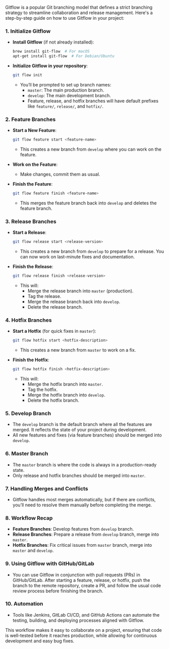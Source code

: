 Gitflow is a popular Git branching model that defines a strict branching strategy to streamline collaboration and release management. Here's a step-by-step guide on how to use Gitflow in your project:

### 1. **Initialize Gitflow**
   - **Install Gitflow** (if not already installed):
     ```bash
     brew install git-flow  # For macOS
     apt-get install git-flow  # For Debian/Ubuntu
     ```

   - **Initialize Gitflow in your repository**:
     ```bash
     git flow init
     ```
     - You’ll be prompted to set up branch names:
       - `master`: The main production branch.
       - `develop`: The main development branch.
       - Feature, release, and hotfix branches will have default prefixes like `feature/`, `release/`, and `hotfix/`.

### 2. **Feature Branches**
   - **Start a New Feature**:
     ```bash
     git flow feature start <feature-name>
     ```
     - This creates a new branch from `develop` where you can work on the feature.

   - **Work on the Feature**:
     - Make changes, commit them as usual.

   - **Finish the Feature**:
     ```bash
     git flow feature finish <feature-name>
     ```
     - This merges the feature branch back into `develop` and deletes the feature branch.

### 3. **Release Branches**
   - **Start a Release**:
     ```bash
     git flow release start <release-version>
     ```
     - This creates a new branch from `develop` to prepare for a release. You can now work on last-minute fixes and documentation.

   - **Finish the Release**:
     ```bash
     git flow release finish <release-version>
     ```
     - This will:
       - Merge the release branch into `master` (production).
       - Tag the release.
       - Merge the release branch back into `develop`.
       - Delete the release branch.

### 4. **Hotfix Branches**
   - **Start a Hotfix** (for quick fixes in `master`):
     ```bash
     git flow hotfix start <hotfix-description>
     ```
     - This creates a new branch from `master` to work on a fix.

   - **Finish the Hotfix**:
     ```bash
     git flow hotfix finish <hotfix-description>
     ```
     - This will:
       - Merge the hotfix branch into `master`.
       - Tag the hotfix.
       - Merge the hotfix branch into `develop`.
       - Delete the hotfix branch.

### 5. **Develop Branch**
   - The `develop` branch is the default branch where all the features are merged. It reflects the state of your project during development.
   - All new features and fixes (via feature branches) should be merged into `develop`.

### 6. **Master Branch**
   - The `master` branch is where the code is always in a production-ready state.
   - Only release and hotfix branches should be merged into `master`.

### 7. **Handling Merges and Conflicts**
   - Gitflow handles most merges automatically, but if there are conflicts, you’ll need to resolve them manually before completing the merge.

### 8. **Workflow Recap**
   - **Feature Branches**: Develop features from `develop` branch.
   - **Release Branches**: Prepare a release from `develop` branch, merge into `master`.
   - **Hotfix Branches**: Fix critical issues from `master` branch, merge into `master` and `develop`.

### 9. **Using Gitflow with GitHub/GitLab**
   - You can use Gitflow in conjunction with pull requests (PRs) in GitHub/GitLab. After starting a feature, release, or hotfix, push the branch to the remote repository, create a PR, and follow the usual code review process before finishing the branch.

### 10. **Automation**
   - Tools like Jenkins, GitLab CI/CD, and GitHub Actions can automate the testing, building, and deploying processes aligned with Gitflow.

This workflow makes it easy to collaborate on a project, ensuring that code is well-tested before it reaches production, while allowing for continuous development and easy bug fixes.
